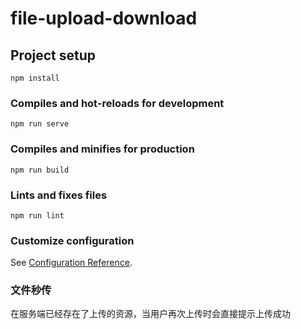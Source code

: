 # file-upload-download

## Project setup
```
npm install
```

### Compiles and hot-reloads for development
```
npm run serve
```

### Compiles and minifies for production
```
npm run build
```

### Lints and fixes files
```
npm run lint
```

### Customize configuration
See [Configuration Reference](https://cli.vuejs.org/config/).

### 文件秒传
在服务端已经存在了上传的资源，当用户再次上传时会直接提示上传成功
